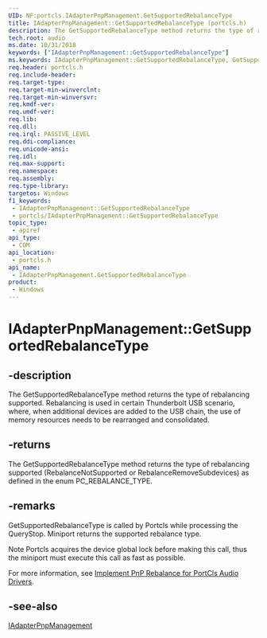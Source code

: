 ```yaml
---
UID: NF:portcls.IAdapterPnpManagement.GetSupportedRebalanceType
title: IAdapterPnpManagement::GetSupportedRebalanceType (portcls.h)
description: The GetSupportedRebalanceType method returns the type of rebalancing supported.
tech.root: audio
ms.date: 10/31/2018
keywords: ["IAdapterPnpManagement::GetSupportedRebalanceType"]
ms.keywords: IAdapterPnpManagement::GetSupportedRebalanceType, GetSupportedRebalanceType, IAdapterPnpManagement.GetSupportedRebalanceType, IAdapterPnpManagement::GetSupportedRebalanceType, IAdapterPnpManagement.GetSupportedRebalanceType
req.header: portcls.h
req.include-header: 
req.target-type: 
req.target-min-winverclnt: 
req.target-min-winversvr: 
req.kmdf-ver: 
req.umdf-ver: 
req.lib: 
req.dll: 
req.irql: PASSIVE_LEVEL
req.ddi-compliance: 
req.unicode-ansi: 
req.idl: 
req.max-support: 
req.namespace: 
req.assembly: 
req.type-library: 
targetos: Windows
f1_keywords:
 - IAdapterPnpManagement::GetSupportedRebalanceType
 - portcls/IAdapterPnpManagement::GetSupportedRebalanceType
topic_type:
 - apiref
api_type:
 - COM
api_location:
 - portcls.h
api_name:
 - IAdapterPnpManagement.GetSupportedRebalanceType
product:
 - Windows
---
```


# IAdapterPnpManagement::GetSupportedRebalanceType


## -description

The GetSupportedRebalanceType method returns the type of rebalancing supported. Rebalancing is used in certain Thunderbolt USB scenario, where, when additional devices are added to the USB chain, the use of memory resources needs to be rearranged and consolidated.

## -returns

The GetSupportedRebalanceType method returns the type of rebalancing supported (RebalanceNotSupported or RebalanceRemoveSubdevices) as defined in the enum PC_REBALANCE_TYPE.

## -remarks

GetSupportedRebalanceType is called by Portcls while processing the QueryStop. Miniport returns the supported rebalance type. 

Note  Portcls acquires the device global lock before making this call, thus the miniport must execute this call as fast as possible.
 
For more information, see [Implement PnP Rebalance for PortCls Audio Drivers](/windows-hardware/drivers/audio/implement-pnp-rebalance-for-portcls-audio-drivers).

## -see-also

[IAdapterPnpManagement](nn-portcls-iadapterpnpmanagement.md)

